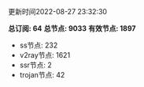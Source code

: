 更新时间2022-08-27 23:32:30

**总订阅: 64**
**总节点: 9033**
**有效节点: 1897**
- ss节点: 232
- v2ray节点: 1621
- ssr节点: 2
- trojan节点: 42
